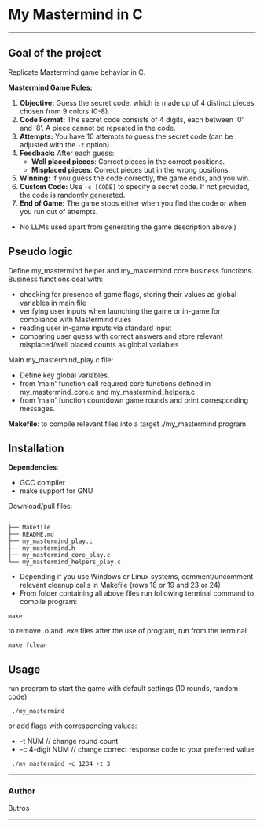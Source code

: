 # My Mastermind in C
***

## Goal of the project
Replicate Mastermind game behavior in C.

**Mastermind Game Rules:**

1. **Objective:** Guess the secret code, which is made up of 4 distinct pieces chosen from 9 colors (0-8).
2. **Code Format:** The secret code consists of 4 digits, each between '0' and '8'. A piece cannot be repeated in the code.
3. **Attempts:** You have 10 attempts to guess the secret code (can be adjusted with the `-t` option).
4. **Feedback:** After each guess:
   - **Well placed pieces**: Correct pieces in the correct positions.
   - **Misplaced pieces**: Correct pieces but in the wrong positions.
5. **Winning:** If you guess the code correctly, the game ends, and you win.
6. **Custom Code:** Use `-c [CODE]` to specify a secret code. If not provided, the code is randomly generated.
7. **End of Game:** The game stops either when you find the code or when you run out of attempts.

- No LLMs used apart from generating the game description above:)

## Pseudo logic
Define my_mastermind helper and my_mastermind core business functions. Business functions deal with:
- checking for presence of game flags, storing their values as global variables in main file
- verifying user inputs when launching the game or in-game for compliance with Mastermind rules
- reading user in-game inputs via standard input
- comparing user guess with correct answers and store relevant misplaced/well placed counts as global variables

Main my_mastermind_play.c file:
- Define key global variables.
- from 'main' function call required core functions defined in my_mastermind_core.c and my_mastermind_helpers.c
- from 'main' function countdown game rounds and print corresponding messages.

**Makefile**: to compile relevant files into a target ./my_mastermind program

## Installation
**Dependencies**:
- GCC compiler
- make support for GNU

Download/pull files:
```
.
├── Makefile
├── README.md
├── my_mastermind_play.c
├── my_mastermind.h
├── my_mastermind_core_play.c
└── my_mastermind_helpers_play.c
```
- Depending if you use Windows or Linux systems, comment/uncomment relevant cleanup calls in Makefile (rows 18 or 19 and 23 or 24)
- From folder containing all above files run following terminal command to compile program:
 ```
make
```
to remove .o and .exe files after the use of program, run from the terminal
 ```
make fclean
```

## Usage
run program to start the game with default settings (10 rounds, random code)
```
 ./my_mastermind
```
or add flags with corresponding values:
- -t NUM // change round count
- -c 4-digit NUM // change correct response code to your preferred value
```
 ./my_mastermind -c 1234 -t 3
```
***
### Author
Butros
***